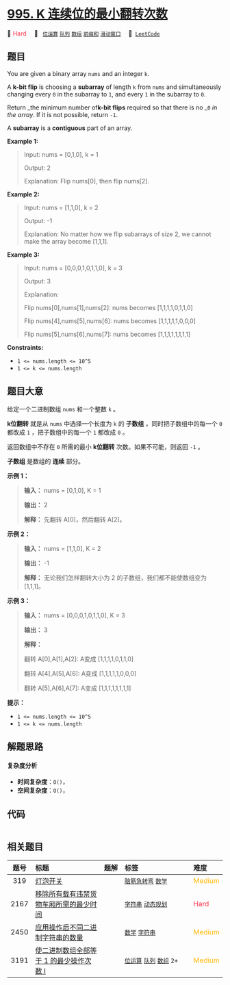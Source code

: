 # [995. K 连续位的最小翻转次数](https://leetcode.com/problems/minimum-number-of-k-consecutive-bit-flips)

🔴 <font color=#ff334b>Hard</font>&emsp; 🔖&ensp; [`位运算`](/tag/bit-manipulation.md) [`队列`](/tag/queue.md) [`数组`](/tag/array.md) [`前缀和`](/tag/prefix-sum.md) [`滑动窗口`](/tag/sliding-window.md)&emsp; 🔗&ensp;[`LeetCode`](https://leetcode.com/problems/minimum-number-of-k-consecutive-bit-flips)

## 题目

You are given a binary array `nums` and an integer `k`.

A **k-bit flip** is choosing a **subarray** of length `k` from `nums` and
simultaneously changing every `0` in the subarray to `1`, and every `1` in the
subarray to `0`.

Return _the minimum number of**k-bit flips** required so that there is no _`0`
_in the array_. If it is not possible, return `-1`.

A **subarray** is a **contiguous** part of an array.



**Example 1:**

> Input: nums = [0,1,0], k = 1
> 
> Output: 2
> 
> Explanation: Flip nums[0], then flip nums[2].

**Example 2:**

> Input: nums = [1,1,0], k = 2
> 
> Output: -1
> 
> Explanation: No matter how we flip subarrays of size 2, we cannot make the array become [1,1,1].

**Example 3:**

> Input: nums = [0,0,0,1,0,1,1,0], k = 3
> 
> Output: 3
> 
> Explanation: 
> 
> Flip nums[0],nums[1],nums[2]: nums becomes [1,1,1,1,0,1,1,0]
> 
> Flip nums[4],nums[5],nums[6]: nums becomes [1,1,1,1,1,0,0,0]
> 
> Flip nums[5],nums[6],nums[7]: nums becomes [1,1,1,1,1,1,1,1]

**Constraints:**

  * `1 <= nums.length <= 10^5`
  * `1 <= k <= nums.length`


## 题目大意

给定一个二进制数组 `nums` 和一个整数 `k` 。

**k位翻转** 就是从 `nums` 中选择一个长度为 `k` 的 **子数组** ，同时把子数组中的每一个 `0` 都改成 `1` ，把子数组中的每一个
`1` 都改成 `0` 。

返回数组中不存在 `0` 所需的最小 **k位翻转** 次数。如果不可能，则返回 `-1` 。

**子数组** 是数组的 **连续** 部分。



**示例 1：**

> 
> 
> 
> 
> 
> **输入：** nums = [0,1,0], K = 1
> 
> **输出：** 2
> 
> **解释：** 先翻转 A[0]，然后翻转 A[2]。
> 
> 

**示例 2：**

> 
> 
> 
> 
> 
> **输入：** nums = [1,1,0], K = 2
> 
> **输出：** -1
> 
> **解释：** 无论我们怎样翻转大小为 2 的子数组，我们都不能使数组变为 [1,1,1]。
> 
> 

**示例 3：**

> 
> 
> 
> 
> 
> **输入：** nums = [0,0,0,1,0,1,1,0], K = 3
> 
> **输出：** 3
> 
> **解释：**
> 
> 翻转 A[0],A[1],A[2]: A变成 [1,1,1,1,0,1,1,0]
> 
> 翻转 A[4],A[5],A[6]: A变成 [1,1,1,1,1,0,0,0]
> 
> 翻转 A[5],A[6],A[7]: A变成 [1,1,1,1,1,1,1,1]
> 
> 



**提示：**

  * `1 <= nums.length <= 10^5`
  * `1 <= k <= nums.length`


## 解题思路

#### 复杂度分析

- **时间复杂度**：`O()`，
- **空间复杂度**：`O()`，

## 代码

```javascript

```

## 相关题目

<!-- prettier-ignore -->
| 题号 | 标题 | 题解 | 标签 | 难度 |
| :------: | :------ | :------: | :------ | :------ |
| 319 | [灯泡开关](https://leetcode.com/problems/bulb-switcher) |  |  [`脑筋急转弯`](/tag/brainteaser.md) [`数学`](/tag/math.md) | <font color=#ffb800>Medium</font> |
| 2167 | [移除所有载有违禁货物车厢所需的最少时间](https://leetcode.com/problems/minimum-time-to-remove-all-cars-containing-illegal-goods) |  |  [`字符串`](/tag/string.md) [`动态规划`](/tag/dynamic-programming.md) | <font color=#ff334b>Hard</font> |
| 2450 | [应用操作后不同二进制字符串的数量](https://leetcode.com/problems/number-of-distinct-binary-strings-after-applying-operations) |  |  [`数学`](/tag/math.md) [`字符串`](/tag/string.md) | <font color=#ffb800>Medium</font> |
| 3191 | [使二进制数组全部等于 1 的最少操作次数 I](https://leetcode.com/problems/minimum-operations-to-make-binary-array-elements-equal-to-one-i) |  |  [`位运算`](/tag/bit-manipulation.md) [`队列`](/tag/queue.md) [`数组`](/tag/array.md) `2+` | <font color=#ffb800>Medium</font> |

<style>
.blue {
    background-color: #096dd9;
    padding: 0.25rem 0.5rem;
    margin: 0;
    font-size: 0.85em;
    border-radius: 3px;
    color: white;
    font-weight: 500;
}
table th:first-of-type { width: 10%; }
table th:nth-of-type(2) { width: 35%; }
table th:nth-of-type(3) { width: 10%; }
table th:nth-of-type(4) { width: 35%; }
table th:nth-of-type(5) { width: 10%; }
</style>
